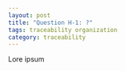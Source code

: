 ```yaml
---
layout: post
title: "Question H-1: ?"
tags: traceability organization
category: traceability
---
```


Lore ipsum
